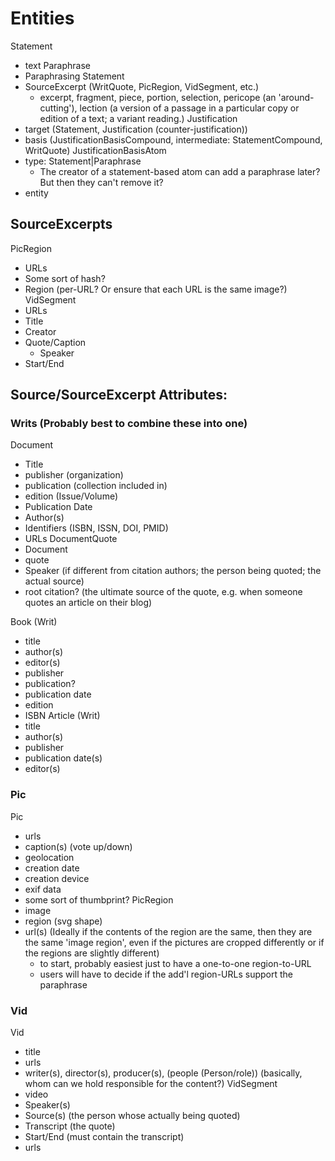 # Entities
Statement
  - text
Paraphrase
  - Paraphrasing Statement
  - SourceExcerpt (WritQuote, PicRegion, VidSegment, etc.)
    - excerpt, fragment, piece, portion, selection, pericope (an 'around-cutting'), lection (a version of a passage in 
      a particular copy or edition of a text; a variant reading.)
Justification
  - target (Statement, Justification (counter-justification))
  - basis (JustificationBasisCompound<JustificationBasisAtom>, intermediate: StatementCompound, WritQuote)
JustificationBasisAtom
  - type: Statement|Paraphrase
    - The creator of a statement-based atom can add a paraphrase later?  But then they can't remove it?
  - entity

## SourceExcerpts
PicRegion
  - URLs
  - Some sort of hash?
  - Region (per-URL?  Or ensure that each URL is the same image?)
VidSegment
  - URLs
  - Title
  - Creator
  - Quote/Caption
    - Speaker
  - Start/End

## Source/SourceExcerpt Attributes:

### Writs (Probably best to combine these into one)
Document
  - Title
  - publisher (organization)
  - publication (collection included in)
  - edition (Issue/Volume)
  - Publication Date
  - Author(s)
  - Identifiers (ISBN, ISSN, DOI, PMID)
  - URLs
DocumentQuote
  - Document
  - quote
  - Speaker (if different from citation authors; the person being quoted; the actual source)
  - root citation? (the ultimate source of the quote, e.g. when someone quotes an article on their blog)
  
Book (Writ)
  - title
  - author(s)
  - editor(s)
  - publisher
  - publication?
  - publication date
  - edition
  - ISBN
Article (Writ)
  - title
  - author(s)
  - publisher
  - publication date(s)
  - editor(s)

### Pic
Pic
  - urls
  - caption(s) (vote up/down)
  - geolocation
  - creation date
  - creation device
  - exif data
  - some sort of thumbprint?
PicRegion
  - image
  - region (svg shape)
  - url(s) (Ideally if the contents of the region are the same, then they are the same 'image region', even if the pictures are cropped differently
    or if the regions are slightly different)
    - to start, probably easiest just to have a one-to-one region-to-URL
    - users will have to decide if the add'l region-URLs support the paraphrase
  
### Vid
Vid
  - title
  - urls
  - writer(s), director(s), producer(s), (people (Person/role)) (basically, whom can we hold responsible for the content?)
VidSegment
  - video
  - Speaker(s)
  - Source(s) (the person whose actually being quoted)
  - Transcript (the quote)
  - Start/End (must contain the transcript)
  - urls
